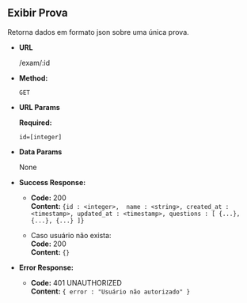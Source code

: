 **Exibir Prova**
----

Retorna dados em formato json sobre uma única prova. 

* **URL**

    /exam/:id

* **Method:**

    `GET`
  
*  **URL Params**

   **Required:**
 
    `id=[integer]`

* **Data Params**

    None

* **Success Response:**

  * **Code:** 200 <br />
    **Content:** `{id : <integer>, 
                   name : <string>,
                   created_at : <timestamp>,
                   updated_at : <timestamp>,
                   questions : [
                    {...}, {...}, {...}
                   ]}`
    
  * Caso usuário não exista: <br/>
    **Code:** 200 <br />
    **Content:** `{}`
 
* **Error Response:**

  * **Code:** 401 UNAUTHORIZED <br />
    **Content:** `{ error : "Usuário não autorizado" }`

